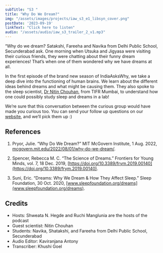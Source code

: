```yaml
---
subTitle: "S3 " 
title: "Why Do We Dream?"
img: "/assets/images/projects/iaw_s3_e1_libsyn_cover.png"
postDate: '2023-09-19'
linkText: "Click here to listen"
audio: "/assets/audio/iaw_s3_trailer_2_v1.mp3"
---
```

“Why do we dream? Satakshi, Fareeha and Navika from Delhi Public School, Secunderabad ask.
One morning when Utsuka and Jigyasa were visiting their curious friends, they were chatting about their funny dream experiences! That’s when one of them wondered why we have dreams at all.

In the first episode of the brand new season of IndiaAsksWhy, we take a deep dive into the functioning of human brains. We learn about the different ideas behind dreams and what might be causing them. They also spoke to the sleep scientist, [Dr Nitin Chouhan](tifr.res.in/~dbs/faculty/N_Chouhan.html), from TIFR Mumbai, to understand how one could possibly study sleep and dreams in a lab!

We’re sure that this conversation between the curious group would have made you curious too. You can send your follow up questions on our [website]( https://www.indiaaskswhy.org/contact/), and we’ll pick them up :)

## References
1. Pryor, Julie. “Why Do We Dream?” MIT McGovern Institute, 1 Aug. 2022, [mcgovern.mit.edu/2022/08/01/why-do-we-dream/](mcgovern.mit.edu/2022/08/01/why-do-we-dream/).

1. Spencer, Rebecca M. C. “The Science of Dreams.” Frontiers for Young Minds, vol. 7, 18 Dec. 2019, [https://doi.org/10.3389/frym.2019.00140](https://doi.org/10.3389/frym.2019.00140).

1. Suni, Eric. “Dreams: Why We Dream & How They Affect Sleep.” Sleep Foundation, 30 Oct. 2020, [www.sleepfoundation.org/dreams](www.sleepfoundation.org/dreams).

## Credits
- Hosts: Shweata N. Hegde and Ruchi Manglunia are the hosts of the podcast
- Guest scientist: Nitin Chouhan
- Students: Navika, Shatakshi, and Fareeha from Delhi Public School, Secunderabad
- Audio Editor: Kaviranjana Antony 
- Transcriber: Khushi Goel
  

